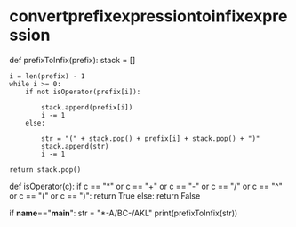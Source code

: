 # convertprefixexpressiontoinfixexpression
def prefixToInfix(prefix):
    stack = []

    i = len(prefix) - 1
    while i >= 0:
        if not isOperator(prefix[i]):

            stack.append(prefix[i])
            i -= 1
        else:

            str = "(" + stack.pop() + prefix[i] + stack.pop() + ")"
            stack.append(str)
            i -= 1

    return stack.pop()

def isOperator(c):
    if c == "*" or c == "+" or c == "-" or c == "/" or c == "^" or c == "(" or c == ")":
        return True
    else:
        return False

if __name__=="__main__":
    str = "*-A/BC-/AKL"
    print(prefixToInfix(str))
